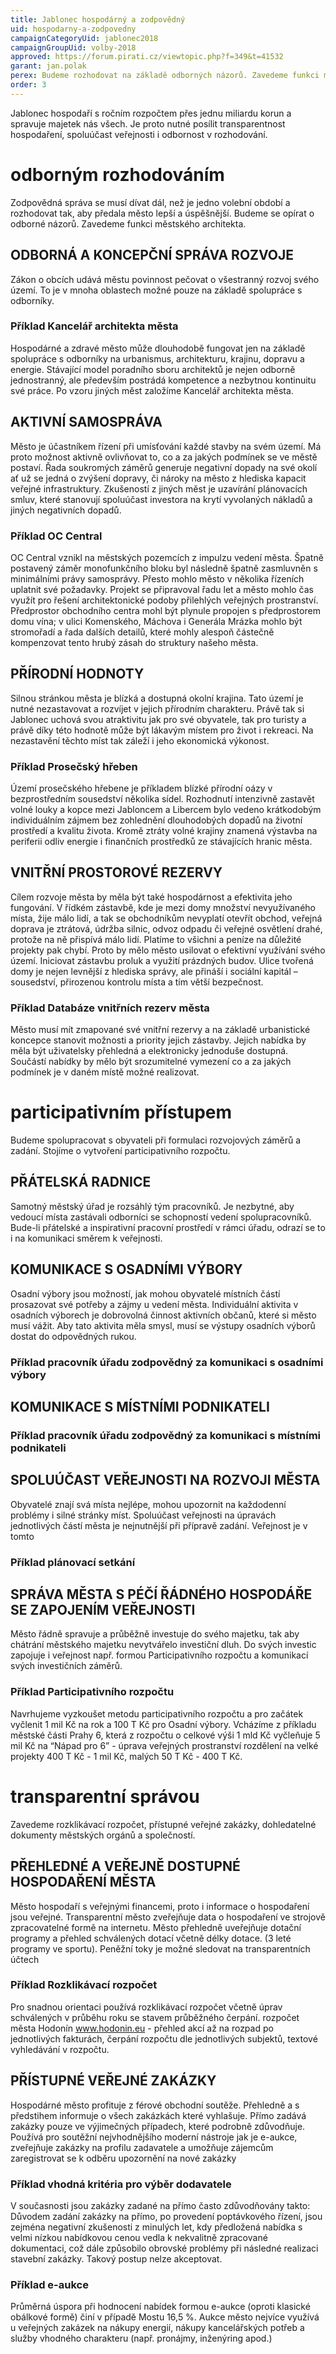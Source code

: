 ```yaml
---
title: Jablonec hospodárný a zodpovědný
uid: hospodarny-a-zodpovedny
campaignCategoryUid: jablonec2018
campaignGroupUid: volby-2018
approved: https://forum.pirati.cz/viewtopic.php?f=349&t=41532
garant: jan.polak
perex: Budeme rozhodovat na základě odborných názorů. Zavedeme funkci městského architekta. Budeme spolupracovat s obyvateli při formulaci rozvojových záměrů a zadání. Stojíme o vytvoření participativního rozpočtu. Zavedeme rozklikávací rozpočet, přístupné veřejné zakázky, dohledatelné dokumenty městských orgánů a společností.
order: 3
---
```

Jablonec hospodaří s ročním rozpočtem přes jednu miliardu korun a spravuje majetek nás všech. Je proto nutné posílit transparentnost hospodaření, spoluúčast veřejnosti i odbornost v rozhodování.   

# odborným rozhodováním
Zodpovědná správa se musí dívat dál, než je jedno volební období a rozhodovat tak, aby předala město lepší a úspěšnější. Budeme se opírat o odborné názorů. Zavedeme funkci městského architekta. 

## ODBORNÁ A KONCEPČNÍ SPRÁVA ROZVOJE
Zákon o obcích udává městu povinnost pečovat o všestranný rozvoj svého území. To je v mnoha oblastech možné pouze na základě spolupráce s odborníky.

### Příklad Kancelář architekta města
Hospodárné a zdravé město může dlouhodobě fungovat jen na základě spolupráce s odborníky na urbanismus, architekturu, krajinu, dopravu a energie. Stávající model poradního sboru architektů je nejen odborně jednostranný, ale především postrádá kompetence a nezbytnou kontinuitu své práce. Po vzoru jiných měst založíme Kancelář architekta města.


## AKTIVNÍ SAMOSPRÁVA
Město je účastníkem řízení při umísťování každé stavby na svém území. Má proto možnost aktivně ovlivňovat to, co a za jakých podmínek se ve městě postaví. Řada soukromých záměrů generuje negativní dopady na své okolí ať už se jedná o zvýšení dopravy, či nároky na město z hlediska kapacit veřejné infrastruktury. Zkušeností z jiných měst je uzavírání plánovacích smluv, které stanovují spoluúčast investora na krytí vyvolaných nákladů a jiných negativních dopadů.

### Příklad OC Central
OC Central vznikl na městských pozemcích z impulzu vedení města. Špatně postavený záměr monofunkčního bloku byl následně špatně zasmluvněn s minimálními právy samosprávy. Přesto mohlo město v několika řízeních uplatnit své požadavky. Projekt se připravoval řadu let a město mohlo čas využít pro řešení architektonické podoby přilehlých veřejných prostranství. Předprostor obchodního centra mohl být plynule propojen s předprostorem domu vína; v ulici Komenského, Máchova i Generála Mrázka mohlo být stromořadí a řada dalších detailů, které mohly alespoň částečně kompenzovat tento hrubý zásah do struktury našeho města. 


## PŘÍRODNÍ HODNOTY
Silnou stránkou města je blízká a dostupná okolní krajina. Tato území je nutné nezastavovat a rozvíjet v jejich přírodním charakteru. Právě tak si Jablonec uchová svou atraktivitu jak pro své obyvatele, tak pro turisty a právě díky této hodnotě může být lákavým místem pro život i rekreaci. Na nezastavění těchto míst tak záleží i jeho ekonomická výkonost.

### Příklad Prosečský hřeben
Území prosečského hřebene je příkladem blízké přírodní oázy v bezprostředním sousedství několika sídel. Rozhodnutí intenzivně zastavět volné louky a kopce mezi Jabloncem a Libercem bylo vedeno krátkodobým individuálním zájmem bez zohlednění dlouhodobých dopadů na životní prostředí a kvalitu života. Kromě ztráty volné krajiny znamená výstavba na periferii odliv energie i finančních prostředků ze stávajících hranic města.

## VNITŘNÍ PROSTOROVÉ REZERVY
Cílem rozvoje města by měla být také hospodárnost a efektivita jeho fungování. V řídkém zástavbě, kde je mezi domy množství nevyužívaného místa, žije málo lidí, a tak se obchodníkům nevyplatí otevřít obchod, veřejná doprava je ztrátová, údržba silnic, odvoz odpadu či veřejné osvětlení drahé, protože na ně přispívá málo lidí. Platíme to všichni a peníze na důležité projekty pak chybí. Proto by mělo město usilovat o efektivní využívání svého území. Iniciovat zástavbu proluk a využití prázdných budov. Ulice tvořená domy je nejen levnější z hlediska správy, ale přináší i sociální kapitál – sousedství, přirozenou kontrolu místa a tím větší bezpečnost.

### Příklad Databáze vnitřních rezerv města
Město musí mít zmapované své vnitřní rezervy a na základě urbanistické koncepce stanovit možnosti a priority jejich zástavby. Jejich nabídka by měla být uživatelsky přehledná a elektronicky jednoduše dostupná. Součástí nabídky by mělo být srozumitelné vymezení co a za jakých podmínek je v daném místě možné realizovat.


# participativním přístupem
Budeme spolupracovat s obyvateli při formulaci rozvojových záměrů a zadání. Stojíme o vytvoření participativního rozpočtu.

## PŘÁTELSKÁ RADNICE 
Samotný městský úřad je rozsáhlý tým pracovníků. Je nezbytné, aby vedoucí místa zastávali odborníci se schopností vedení spolupracovníků. Bude-li přátelské a inspirativní pracovní prostředí v rámci úřadu, odrazí se to i na komunikaci směrem k veřejnosti. 

## KOMUNIKACE S OSADNÍMI VÝBORY
Osadní výbory jsou možností, jak mohou obyvatelé místních částí prosazovat své potřeby a zájmy u vedení města. Individuální aktivita v osadních výborech je dobrovolná činnost aktivních občanů, které si město musí vážit. Aby tato aktivita měla smysl, musí se výstupy osadních výborů dostat do odpovědných rukou.   

### Příklad pracovník úřadu zodpovědný za komunikaci s osadními výbory

## KOMUNIKACE S MÍSTNÍMI PODNIKATELI 

### Příklad pracovník úřadu zodpovědný za komunikaci s místními podnikateli

## SPOLUÚČAST VEŘEJNOSTI NA ROZVOJI MĚSTA
Obyvatelé znají svá místa nejlépe, mohou upozornit na každodenní problémy i silné stránky míst. Spoluúčast veřejnosti na úpravách jednotlivých částí města je nejnutnější při přípravě zadání. Veřejnost je v tomto

### Příklad plánovací setkání


## SPRÁVA MĚSTA S PÉČÍ ŘÁDNÉHO HOSPODÁŘE SE ZAPOJENÍM VEŘEJNOSTI
Město řádně spravuje a průběžně investuje do svého majetku, tak aby chátrání městského majetku nevytvářelo investiční dluh. Do svých investic zapojuje i veřejnost např. formou Participativního rozpočtu a komunikací svých investičních záměrů.

### Příklad Participativního rozpočtu
Navrhujeme vyzkoušet metodu participativního rozpočtu a pro začátek vyčlenit 1 mil Kč na rok a 100 T Kč pro Osadní výbory.
Vcházíme z příkladu městské části Prahy 6, která z rozpočtu o celkové výši 1 mld Kč vyčleňuje 5 mil Kč na “Nápad pro 6” - úprava veřejných prostranství rozdělení na velké projekty 400 T Kč - 1 mil Kč, malých 50 T Kč - 400 T Kč. 

# transparentní správou
Zavedeme rozklikávací rozpočet, přístupné veřejné zakázky, dohledatelné dokumenty městských orgánů a společností.

## PŘEHLEDNÉ A VEŘEJNĚ DOSTUPNÉ HOSPODAŘENÍ MĚSTA
Město hospodaří s veřejnými financemi, proto i informace o hospodaření jsou veřejné.
Transparentní město zveřejňuje data o hospodaření ve strojově zpracovatelné formě na internetu. 
Město přehledně uveřejňuje dotační programy a přehled schválených dotací včetně délky dotace. (3 leté programy ve sportu). 
Peněžní toky je možné sledovat na transparentních účtech 

### Příklad Rozklikávací rozpočet
Pro snadnou orientaci používá rozklikávací rozpočet včetně úprav schválených v průběhu roku se stavem průběžného čerpání.
rozpočet města Hodonín www.hodonin.eu - přehled akcí až na rozpad po jednotlivých fakturách, čerpání rozpočtu dle jednotlivých subjektů, textové vyhledávání v rozpočtu.

## PŘÍSTUPNÉ VEŘEJNÉ ZAKÁZKY
Hospodárné město profituje z férové obchodní soutěže. Přehledně a s předstihem informuje o všech zakázkách které vyhlašuje. Přímo zadává zakázky pouze ve výjimečných případech, které podrobně zdůvodňuje. 
Používá pro soutěžní nejvhodnějšího moderní nástroje jak je e-aukce, zveřejňuje zakázky na profilu zadavatele a umožňuje zájemcům zaregistrovat se k odběru upozornění na nové zakázky

### Příklad vhodná kritéria pro výběr dodavatele
V současnosti jsou zakázky zadané na přímo často zdůvodňovány takto:  Důvodem zadání zakázky na přímo, po provedení poptávkového řízení, jsou zejména negativní zkušenosti z minulých let, kdy předložená nabídka s velmi nízkou nabídkovou cenou vedla k nekvalitně zpracované dokumentaci, což dále způsobilo obrovské problémy při následné realizaci stavební zakázky.
Takový postup nelze akceptovat. 

### Příklad e-aukce
Průměrná úspora při hodnocení nabídek formou e-aukce (oproti klasické obálkové formě) činí v případě Mostu 16,5 %. Aukce město nejvíce využívá u veřejných zakázek na nákupy energií, nákupy kancelářských potřeb a služby vhodného charakteru (např. pronájmy, inženýring apod.)